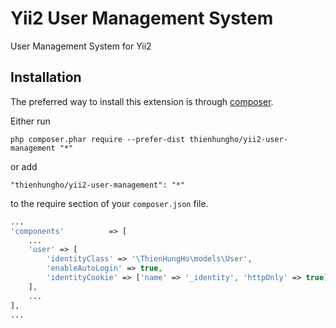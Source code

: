 Yii2 User Management System
====================
User Management System for Yii2

Installation
------------

The preferred way to install this extension is through [composer](http://getcomposer.org/download/).

Either run

```
php composer.phar require --prefer-dist thienhungho/yii2-user-management "*"
```

or add

```
"thienhungho/yii2-user-management": "*"
```

to the require section of your `composer.json` file.

```php
...
'components'          => [
    ...
    'user' => [
        'identityClass' => '\ThienHungHo\models\User',
        'enableAutoLogin' => true,
        'identityCookie' => ['name' => '_identity', 'httpOnly' => true],
    ],
    ...
],
...
```